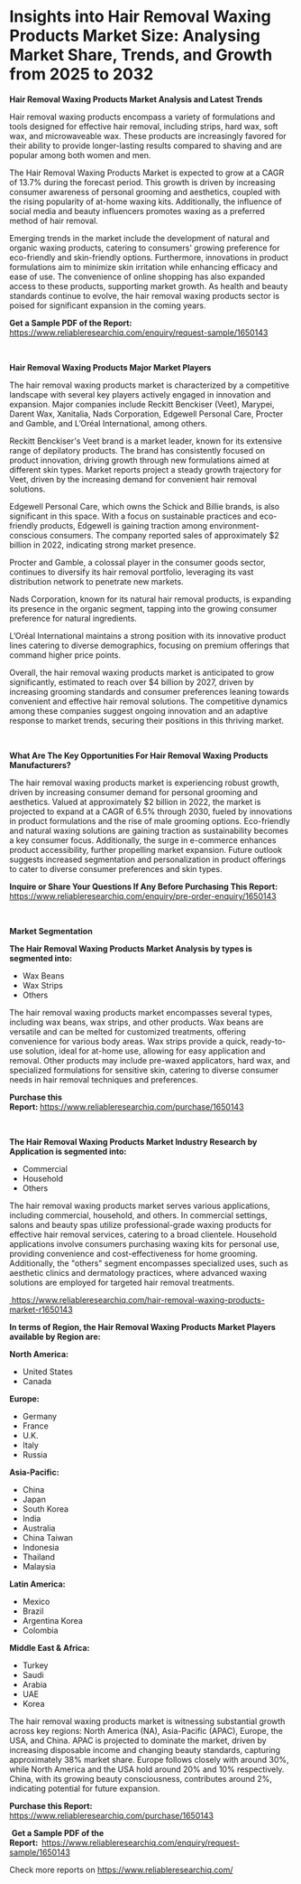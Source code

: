 <p><h1>Insights into Hair Removal Waxing Products Market Size: Analysing Market Share, Trends, and Growth from 2025 to 2032</h1></p><p><strong>Hair Removal Waxing Products Market Analysis and Latest Trends</strong></p>
<p><p>Hair removal waxing products encompass a variety of formulations and tools designed for effective hair removal, including strips, hard wax, soft wax, and microwaveable wax. These products are increasingly favored for their ability to provide longer-lasting results compared to shaving and are popular among both women and men.</p><p>The Hair Removal Waxing Products Market is expected to grow at a CAGR of 13.7% during the forecast period. This growth is driven by increasing consumer awareness of personal grooming and aesthetics, coupled with the rising popularity of at-home waxing kits. Additionally, the influence of social media and beauty influencers promotes waxing as a preferred method of hair removal.</p><p>Emerging trends in the market include the development of natural and organic waxing products, catering to consumers' growing preference for eco-friendly and skin-friendly options. Furthermore, innovations in product formulations aim to minimize skin irritation while enhancing efficacy and ease of use. The convenience of online shopping has also expanded access to these products, supporting market growth. As health and beauty standards continue to evolve, the hair removal waxing products sector is poised for significant expansion in the coming years.</p></p>
<p><strong>Get a Sample PDF of the Report:&nbsp;</strong> <a href="https://www.reliableresearchiq.com/enquiry/request-sample/1650143?utm_campaign=3441&utm_medium=2&utm_source=Github&utm_content=ia&utm_term=04042025&utm_id=hair-removal-waxing-products">https://www.reliableresearchiq.com/enquiry/request-sample/1650143</a></p>
<p>&nbsp;</p>
<p><strong>Hair Removal Waxing Products Major Market Players</strong></p>
<p><p>The hair removal waxing products market is characterized by a competitive landscape with several key players actively engaged in innovation and expansion. Major companies include Reckitt Benckiser (Veet), Marypei, Darent Wax, Xanitalia, Nads Corporation, Edgewell Personal Care, Procter and Gamble, and L’Oréal International, among others.</p><p>Reckitt Benckiser's Veet brand is a market leader, known for its extensive range of depilatory products. The brand has consistently focused on product innovation, driving growth through new formulations aimed at different skin types. Market reports project a steady growth trajectory for Veet, driven by the increasing demand for convenient hair removal solutions.</p><p>Edgewell Personal Care, which owns the Schick and Billie brands, is also significant in this space. With a focus on sustainable practices and eco-friendly products, Edgewell is gaining traction among environment-conscious consumers. The company reported sales of approximately $2 billion in 2022, indicating strong market presence.</p><p>Procter and Gamble, a colossal player in the consumer goods sector, continues to diversify its hair removal portfolio, leveraging its vast distribution network to penetrate new markets. </p><p>Nads Corporation, known for its natural hair removal products, is expanding its presence in the organic segment, tapping into the growing consumer preference for natural ingredients. </p><p>L’Oréal International maintains a strong position with its innovative product lines catering to diverse demographics, focusing on premium offerings that command higher price points.</p><p>Overall, the hair removal waxing products market is anticipated to grow significantly, estimated to reach over $4 billion by 2027, driven by increasing grooming standards and consumer preferences leaning towards convenient and effective hair removal solutions. The competitive dynamics among these companies suggest ongoing innovation and an adaptive response to market trends, securing their positions in this thriving market.</p></p>
<p>&nbsp;</p>
<p><strong>What Are The Key Opportunities For Hair Removal Waxing Products Manufacturers?</strong></p>
<p><p>The hair removal waxing products market is experiencing robust growth, driven by increasing consumer demand for personal grooming and aesthetics. Valued at approximately $2 billion in 2022, the market is projected to expand at a CAGR of 6.5% through 2030, fueled by innovations in product formulations and the rise of male grooming options. Eco-friendly and natural waxing solutions are gaining traction as sustainability becomes a key consumer focus. Additionally, the surge in e-commerce enhances product accessibility, further propelling market expansion. Future outlook suggests increased segmentation and personalization in product offerings to cater to diverse consumer preferences and skin types.</p></p>
<p><strong>Inquire or Share Your Questions If Any Before Purchasing This Report:</strong> <a href="https://www.reliableresearchiq.com/enquiry/pre-order-enquiry/1650143?utm_campaign=3441&utm_medium=2&utm_source=Github&utm_content=ia&utm_term=04042025&utm_id=hair-removal-waxing-products">https://www.reliableresearchiq.com/enquiry/pre-order-enquiry/1650143</a></p>
<p>&nbsp;</p>
<p><strong>Market Segmentation</strong></p>
<p><strong>The Hair Removal Waxing Products Market Analysis by types is segmented into:</strong></p>
<p><ul><li>Wax Beans</li><li>Wax Strips</li><li>Others</li></ul></p>
<p><p>The hair removal waxing products market encompasses several types, including wax beans, wax strips, and other products. Wax beans are versatile and can be melted for customized treatments, offering convenience for various body areas. Wax strips provide a quick, ready-to-use solution, ideal for at-home use, allowing for easy application and removal. Other products may include pre-waxed applicators, hard wax, and specialized formulations for sensitive skin, catering to diverse consumer needs in hair removal techniques and preferences.</p></p>
<p><strong>Purchase this Report:&nbsp;</strong><a href="https://www.reliableresearchiq.com/purchase/1650143?utm_campaign=3441&utm_medium=2&utm_source=Github&utm_content=ia&utm_term=04042025&utm_id=hair-removal-waxing-products">https://www.reliableresearchiq.com/purchase/1650143</a></p>
<p>&nbsp;</p>
<p><strong>The Hair Removal Waxing Products Market Industry Research by Application is segmented into:</strong></p>
<p><ul><li>Commercial</li><li>Household</li><li>Others</li></ul></p>
<p><p>The hair removal waxing products market serves various applications, including commercial, household, and others. In commercial settings, salons and beauty spas utilize professional-grade waxing products for effective hair removal services, catering to a broad clientele. Household applications involve consumers purchasing waxing kits for personal use, providing convenience and cost-effectiveness for home grooming. Additionally, the "others" segment encompasses specialized uses, such as aesthetic clinics and dermatology practices, where advanced waxing solutions are employed for targeted hair removal treatments.</p></p>
<p><a href="https://www.reliableresearchiq.com/hair-removal-waxing-products-market-r1650143?utm_campaign=3441&utm_medium=2&utm_source=Github&utm_content=ia&utm_term=04042025&utm_id=hair-removal-waxing-products">&nbsp;https://www.reliableresearchiq.com/hair-removal-waxing-products-market-r1650143</a></p>
<p><strong>In terms of Region, the Hair Removal Waxing Products Market Players available by Region are:</strong></p>
<p>
    <p> <strong> North America: </strong>
        <ul>
            <li>United States</li>
            <li>Canada</li>
        </ul>
        </p> 
    <p> <strong> Europe: </strong>
        <ul>
            <li>Germany</li>
            <li>France</li>
            <li>U.K.</li>
            <li>Italy</li>
            <li>Russia</li>
        </ul>
        </p> 
    <p> <strong> Asia-Pacific: </strong>
        <ul>
            <li>China</li>
            <li>Japan</li>
            <li>South Korea</li>
            <li>India</li>
            <li>Australia</li>
            <li>China Taiwan</li>
            <li>Indonesia</li>
            <li>Thailand</li>
            <li>Malaysia</li>
        </ul>
        </p> 
    <p> <strong> Latin America: </strong>
        <ul>
            <li>Mexico</li>
            <li>Brazil</li>
            <li>Argentina Korea</li>
            <li>Colombia</li>
        </ul>
        </p> 
    <p> <strong> Middle East & Africa: </strong>
        <ul>
            <li>Turkey</li>
            <li>Saudi</li>
            <li>Arabia</li>
            <li>UAE</li>
            <li>Korea</li>
        </ul>
    </p>
    </p>
<p><p>The hair removal waxing products market is witnessing substantial growth across key regions: North America (NA), Asia-Pacific (APAC), Europe, the USA, and China. APAC is projected to dominate the market, driven by increasing disposable income and changing beauty standards, capturing approximately 38% market share. Europe follows closely with around 30%, while North America and the USA hold around 20% and 10% respectively. China, with its growing beauty consciousness, contributes around 2%, indicating potential for future expansion.</p></p>
<p><strong>Purchase this Report: </strong><a href="https://www.reliableresearchiq.com/purchase/1650143?utm_campaign=3441&utm_medium=2&utm_source=Github&utm_content=ia&utm_term=04042025&utm_id=hair-removal-waxing-products">https://www.reliableresearchiq.com/purchase/1650143</a></p>
<p>&nbsp;<strong>Get a Sample PDF of the Report:&nbsp;&nbsp;</strong><a href="https://www.reliableresearchiq.com/enquiry/request-sample/1650143?utm_campaign=3441&utm_medium=2&utm_source=Github&utm_content=ia&utm_term=04042025&utm_id=hair-removal-waxing-products">https://www.reliableresearchiq.com/enquiry/request-sample/1650143</a></p>
<p><strong></strong></p>
<p>Check more reports on <a href="https://www.reliableresearchiq.com/?utm_campaign=3441&utm_medium=2&utm_source=Github&utm_content=ia&utm_term=04042025&utm_id=hair-removal-waxing-products">https://www.reliableresearchiq.com/</a></p>